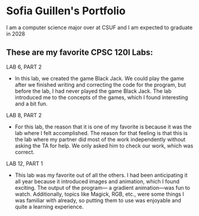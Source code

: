 # Sofia Guillen's Portfolio

I am a computer science major over at CSUF and I am expected to graduate in 2028

## These are my favorite CPSC 120l Labs:
LAB 6, PART 2

   * In this lab, we created the game Black
Jack. We could play the game after we
finished writing and correcting the
code for the program, but before the
lab, I had never played the game
Black Jack. The lab introduced me to
the concepts of the games, which I
found interesting and a bit fun.

LAB 8, PART 2

  * For this lab, the reason that it is one of
my favorite is because it was the lab
where I felt accomplished. The reason
for that feeling is that this is the lab
where my partner did most of the work
independently without asking the TA
for help. We only asked him to check
our work, which was correct. 

LAB 12, PART 1

  * This lab was my favorite out of all the
others. I had been anticipating it all
year because it introduced images and
animation, which I found exciting. The
output of the program— a gradient
animation—was fun to watch.
Additionally, topics like Magick, RGB,
etc., were some things I was familiar
with already, so putting them to use
was enjoyable and quite a learning
experience. 
